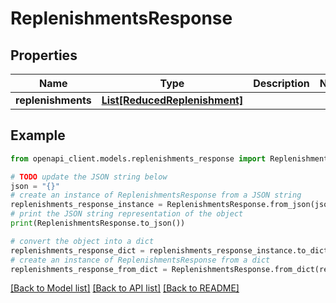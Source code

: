 # ReplenishmentsResponse


## Properties

Name | Type | Description | Notes
------------ | ------------- | ------------- | -------------
**replenishments** | [**List[ReducedReplenishment]**](ReducedReplenishment.md) |  | 

## Example

```python
from openapi_client.models.replenishments_response import ReplenishmentsResponse

# TODO update the JSON string below
json = "{}"
# create an instance of ReplenishmentsResponse from a JSON string
replenishments_response_instance = ReplenishmentsResponse.from_json(json)
# print the JSON string representation of the object
print(ReplenishmentsResponse.to_json())

# convert the object into a dict
replenishments_response_dict = replenishments_response_instance.to_dict()
# create an instance of ReplenishmentsResponse from a dict
replenishments_response_from_dict = ReplenishmentsResponse.from_dict(replenishments_response_dict)
```
[[Back to Model list]](../README.md#documentation-for-models) [[Back to API list]](../README.md#documentation-for-api-endpoints) [[Back to README]](../README.md)


